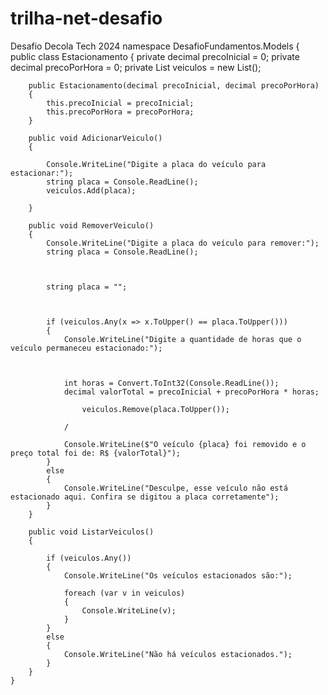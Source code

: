# trilha-net-desafio
Desafio Decola Tech 2024
namespace DesafioFundamentos.Models
{
    public class Estacionamento
    {
        private decimal precoInicial = 0;
        private decimal precoPorHora = 0;
        private List<string> veiculos = new List<string>();

        public Estacionamento(decimal precoInicial, decimal precoPorHora)
        {
            this.precoInicial = precoInicial;
            this.precoPorHora = precoPorHora;
        }

        public void AdicionarVeiculo()
        {
           
            Console.WriteLine("Digite a placa do veículo para estacionar:");
            string placa = Console.ReadLine();
            veiculos.Add(placa);
            
        }

        public void RemoverVeiculo()
        {
            Console.WriteLine("Digite a placa do veículo para remover:");
            string placa = Console.ReadLine();


           
            string placa = "";


            
            if (veiculos.Any(x => x.ToUpper() == placa.ToUpper()))
            {
                Console.WriteLine("Digite a quantidade de horas que o veículo permaneceu estacionado:");


               
                int horas = Convert.ToInt32(Console.ReadLine());
                decimal valorTotal = precoInicial + precoPorHora * horas;

                    veiculos.Remove(placa.ToUpper()); 

                /

                Console.WriteLine($"O veículo {placa} foi removido e o preço total foi de: R$ {valorTotal}");
            }
            else
            {
                Console.WriteLine("Desculpe, esse veículo não está estacionado aqui. Confira se digitou a placa corretamente");
            }
        }

        public void ListarVeiculos()
        {
            
            if (veiculos.Any())
            {
                Console.WriteLine("Os veículos estacionados são:");
              
                foreach (var v in veiculos)
                {
                    Console.WriteLine(v);
                }
            }
            else
            {
                Console.WriteLine("Não há veículos estacionados.");
            }
        }
    }

